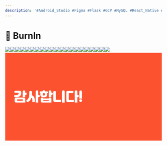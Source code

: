 ```yaml
---
description: '#Android_Studio #Figma #Flask #GCP #MySQL #React_Native #SQL'
---
```


# 👟 BurnIn

![](<../../../../.gitbook/assets/BurnIN최종발표 01 (1).png>)![](<../../../../.gitbook/assets/BurnIN최종발표 02 (1).png>)![](<../../../../.gitbook/assets/BurnIN최종발표 03.png>)![](<../../../../.gitbook/assets/BurnIN최종발표 04.png>)![](<../../../../.gitbook/assets/BurnIN최종발표 05.png>)![](<../../../../.gitbook/assets/BurnIN최종발표 06.png>)![](<../../../../.gitbook/assets/BurnIN최종발표 07.png>)![](<../../../../.gitbook/assets/BurnIN최종발표 08.png>)![](<../../../../.gitbook/assets/BurnIN최종발표 09.png>)![](<../../../../.gitbook/assets/BurnIN최종발표 10.png>)![](<../../../../.gitbook/assets/BurnIN최종발표 11.png>)![](<../../../../.gitbook/assets/BurnIN최종발표 12 (1).png>)![](<../../../../.gitbook/assets/BurnIN최종발표 13.png>)![](<../../../../.gitbook/assets/BurnIN최종발표 14 (1).png>)![](<../../../../.gitbook/assets/BurnIN최종발표 15 (1).png>)![](<../../../../.gitbook/assets/BurnIN최종발표 16 (1).png>)![](<../../../../.gitbook/assets/BurnIN최종발표 17 (1).png>)![](<../../../../.gitbook/assets/BurnIN최종발표 18 (1).png>)![](<../../../../.gitbook/assets/BurnIN최종발표 19 (1).png>)![](<../../../../.gitbook/assets/BurnIN최종발표 20 (1).png>)![](<../../../../.gitbook/assets/BurnIN최종발표 21 (1).png>)![](<../../../../.gitbook/assets/image (49).png>)
